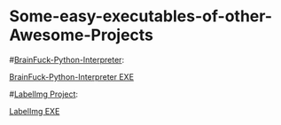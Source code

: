 # Some-easy-executables-of-other-Awesome-Projects

#[BrainFuck-Python-Interpreter](https://github.com/pocmo/Python-Brainfuck):

[BrainFuck-Python-Interpreter EXE]()

#[LabelImg Project](https://github.com/tzutalin/labelImg):

[LabelImg EXE]()
